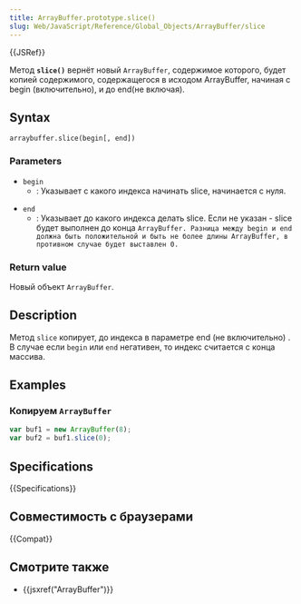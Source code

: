 ```yaml
---
title: ArrayBuffer.prototype.slice()
slug: Web/JavaScript/Reference/Global_Objects/ArrayBuffer/slice
---
```


{{JSRef}}

Метод **`slice()`** вернёт новый `ArrayBuffer`, содержимое которого, будет копией содержимого, содержащегося в исходом ArrayBuffer, начиная с begin (включительно), и до end(не включая).

## Syntax

```
arraybuffer.slice(begin[, end])
```

### Parameters

- `begin`
  - : Указывает с какого индекса начинать slice, начинается с нуля.

<!---->

- `end`
  - : Указывает до какого индекса делать slice. Если не указан - slice будет выполнен до конца `ArrayBuffer. Разница между begin и end должна быть положительной и быть не более длины ArrayBuffer, в противном случае будет выставлен 0.`

### Return value

Новый объект `ArrayBuffer`.

## Description

Метод `slice` копирует, до индекса в параметре end (не включительно) . В случае если `begin` или `end` негативен, то индекс считается с конца массива.

## Examples

### Копируем `ArrayBuffer`

```js
var buf1 = new ArrayBuffer(8);
var buf2 = buf1.slice(0);
```

## Specifications

{{Specifications}}

## Совместимость с браузерами

{{Compat}}

## Смотрите также

- {{jsxref("ArrayBuffer")}}
